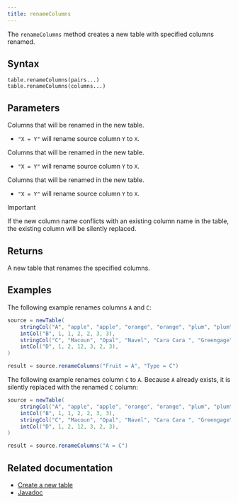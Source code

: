 ```yaml
---
title: renameColumns
---
```


The `renameColumns` method creates a new table with specified columns renamed.

## Syntax

```
table.renameColumns(pairs...)
table.renameColumns(columns...)
```

## Parameters

<ParamTable>
<Param name="columns" type="String...">

Columns that will be renamed in the new table.

- `"X = Y"` will rename source column `Y` to `X`.

</Param>
<Param name="columns" type="Collection<String>">

Columns that will be renamed in the new table.

- `"X = Y"` will rename source column `Y` to `X`.

</Param>
<Param name="pairs" type="MatchPair...">

Columns that will be renamed in the new table.

- `"X = Y"` will rename source column `Y` to `X`.

</Param>
</ParamTable>

> [!IMPORTANT]
> If the new column name conflicts with an existing column name in the table, the existing column will be silently replaced.

## Returns

A new table that renames the specified columns.

## Examples

The following example renames columns `A` and `C`:

```groovy order=source,result
source = newTable(
    stringCol("A", "apple", "apple", "orange", "orange", "plum", "plum"),
    intCol("B", 1, 1, 2, 2, 3, 3),
    stringCol("C", "Macoun", "Opal", "Navel", "Cara Cara ", "Greengage", "Mirabelle"),
    intCol("D", 1, 2, 12, 3, 2, 3),
)

result = source.renameColumns("Fruit = A", "Type = C")
```

The following example renames column `C` to `A`. Because `A` already exists, it is silently replaced with the renamed `C` column:

```groovy order=source,result
source = newTable(
    stringCol("A", "apple", "apple", "orange", "orange", "plum", "plum"),
    intCol("B", 1, 1, 2, 2, 3, 3),
    stringCol("C", "Macoun", "Opal", "Navel", "Cara Cara ", "Greengage", "Mirabelle"),
    intCol("D", 1, 2, 12, 3, 2, 3),
)

result = source.renameColumns("A = C")
```

## Related documentation

- [Create a new table](../../../how-to-guides/new-and-empty-table.md#newtable)
- [Javadoc](https://deephaven.io/core/javadoc/io/deephaven/engine/table/Table.html#renameColumns(java.lang.String...))
